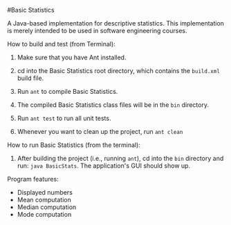 #Basic Statistics

A Java-based implementation for descriptive statistics. This
implementation is merely intended to be used in software engineering courses.

How to build and test (from Terminal):

1. Make sure that you have Ant installed.

2. cd into the Basic Statistics root directory, which contains the `build.xml` build file.

3. Run `ant` to compile Basic Statistics.

4. The compiled Basic Statistics class files will be in the `bin` directory.

5. Run `ant test` to run all unit tests.

6. Whenever you want to clean up the project, run `ant clean`

How to run Basic Statistics (from the terminal):

1. After building the project (i.e., running `ant`), cd into the `bin`
   directory and run: `java BasicStats`. The application's GUI should show up.

Program features:
* Displayed numbers
* Mean computation
* Median computation
* Mode computation
